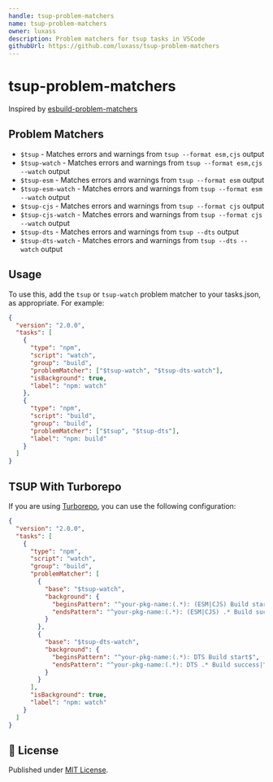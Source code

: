 ```yaml
---
handle: tsup-problem-matchers
name: tsup-problem-matchers
owner: luxass
description: Problem matchers for tsup tasks in VSCode
githubUrl: https://github.com/luxass/tsup-problem-matchers
---
```


# tsup-problem-matchers

Inspired by [esbuild-problem-matchers](https://github.com/connor4312/esbuild-problem-matchers)

## Problem Matchers

- `$tsup` - Matches errors and warnings from `tsup --format esm,cjs` output
- `$tsup-watch` - Matches errors and warnings from `tsup --format esm,cjs --watch` output
- `$tsup-esm` - Matches errors and warnings from `tsup --format esm` output
- `$tsup-esm-watch` - Matches errors and warnings from `tsup --format esm --watch` output
- `$tsup-cjs` - Matches errors and warnings from `tsup --format cjs` output
- `$tsup-cjs-watch` - Matches errors and warnings from `tsup --format cjs --watch` output
- `$tsup-dts` - Matches errors and warnings from `tsup --dts` output
- `$tsup-dts-watch` - Matches errors and warnings from `tsup --dts --watch` output

## Usage

To use this, add the `tsup` or `tsup-watch` problem matcher to your tasks.json, as appropriate. For example:

```json
{
  "version": "2.0.0",
  "tasks": [
    {
      "type": "npm",
      "script": "watch",
      "group": "build",
      "problemMatcher": ["$tsup-watch", "$tsup-dts-watch"],
      "isBackground": true,
      "label": "npm: watch"
    },
    {
      "type": "npm",
      "script": "build",
      "group": "build",
      "problemMatcher": ["$tsup", "$tsup-dts"],
      "label": "npm: build"
    }
  ]
}
```

## TSUP With Turborepo

If you are using [Turborepo](https://turbo.build/repo), you can use the following configuration:

```json
{
  "version": "2.0.0",
  "tasks": [
    {
      "type": "npm",
      "script": "watch",
      "group": "build",
      "problemMatcher": [
        {
          "base": "$tsup-watch",
          "background": {
            "beginsPattern": "^your-pkg-name:(.*): (ESM|CJS) Build start$",
            "endsPattern": "^your-pkg-name:(.*): (ESM|CJS) .* Build success|^your-pkg-name:(.*): (ESM|CJS) Build failed"
          }
        },
        {
          "base": "$tsup-dts-watch",
          "background": {
            "beginsPattern": "^your-pkg-name:(.*): DTS Build start$",
            "endsPattern": "^your-pkg-name:(.*): DTS .* Build success|^your-pkg-name:(.*): DTS Build failed"
          }
        }
      ],
      "isBackground": true,
      "label": "npm: watch"
    }
  ]
}
```

## 📄 License

Published under [MIT License](https://github.com/luxass/tsup-problem-matchers/blob/main/LICENSE).
